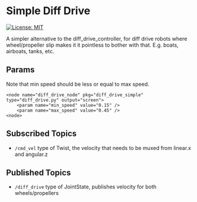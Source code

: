 # Simple Diff Drive

[![License: MIT](https://img.shields.io/badge/License-MIT-yellow.svg)](https://opensource.org/licenses/MIT)

A simpler alternative to the diff_drive_controller, for diff drive robots where wheel/propeller slip makes it it pointless to bother with that. E.g. boats, airboats, tanks, etc.

## Params

Note that min speed should be less or equal to max speed.

	<node name="diff_drive_node" pkg="diff_drive_simple" type="diff_drive.py" output="screen">
		<param name="min_speed" value="0.15" />
		<param name="max_speed" value="0.45" />
	<node>

## Subscribed Topics

 - `/cmd_vel` type of Twist, the velocity that needs to be muxed from linear.x and angular.z

## Published Topics

- `/diff_drive` type of JointState, publishes velocity for both wheels/propellers
